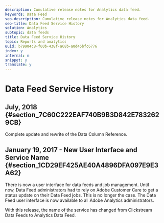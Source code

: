```yaml
---
description: Cumulative release notes for Analytics data feed.
keywords: Data Feed
seo-description: Cumulative release notes for Analytics data feed.
seo-title: Data Feed Service History
solution: Analytics
subtopic: data feeds
title: Data Feed Service History
topic: Reports and analytics
uuid: b79904c8-f00b-438f-a68b-a0d45bfc6776
index: y
internal: n
snippet: y
translate: y
---
```


# Data Feed Service History


## July, 2018 {#section_7C60C222EAF740B9B3D842E7832629CB}

Complete update and rewrite of the Data Column Reference. 

## January 19, 2017 - New User Interface and Service Name {#section_1CD29EF425AE40A4896DFA097E9E3A62}

There is now a user interface for data feeds and job management. Until now, Data Feed administrators had to rely on Adobe Customer Care to get a status update on their Data Feed jobs. This is no longer the case. The Data Feed user interface is now available to all Adobe Analytics administrators. 

With this release, the name of the service has changed from Clickstream Data Feeds to Analytics Data Feed. 

